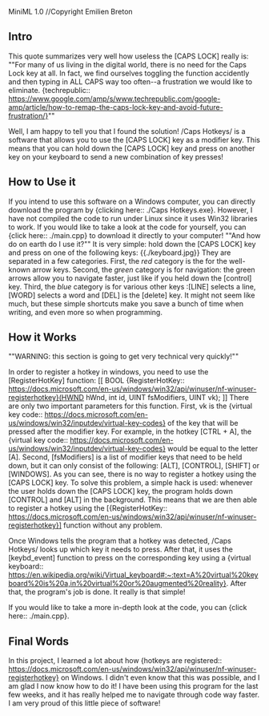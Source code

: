 MiniML 1.0
//Copyright Emilien Breton

Intro
-----

This quote summarizes very well how useless the [CAPS LOCK] really is:
""For many of us living in the digital world, there is no need for the Caps Lock key at all. In fact, we find ourselves toggling the function accidently and then typing in ALL CAPS way too often--a frustration we would like to eliminate.
{techrepublic:: https://www.google.com/amp/s/www.techrepublic.com/google-amp/article/how-to-remap-the-caps-lock-key-and-avoid-future-frustration/}""

Well, I am happy to tell you that I found the solution! /Caps Hotkeys/ is a software that allows you to use the [CAPS LOCK] key as a modifier key. This means that you can hold down the [CAPS LOCK] key and press on another key on your keyboard to send a new combination of key presses!


How to Use it
-------------

If you intend to use this software on a Windows computer, you can directly download the program by {clicking here:: ./Caps Hotkeys.exe}. However, I have not compiled the code to run under Linux since it uses Win32 libraries to work. If you would like to take a look at the code for yourself, you can {click here:: ./main.cpp} to download it directly to your computer!
	""And how do on earth do I use it?""
It is very simple: hold down the [CAPS LOCK] key and press on one of the following keys:
	{{./keyboard.jpg}}
They are separated in a few categories. First, the *red* category is the for the well-known arrow keys. Second, the *green* category is for navigation: the green arrows allow you to navigate faster, just like if you held down the [control] key. Third, the *blue* category is for various other keys :[LINE] selects a line, [WORD] selects a word and [DEL] is the [delete] key. It might not seem like much, but these simple shortcuts make you save a bunch of time when writing, and even more so when programming.


How it Works
------------

""WARNING: this section is going to get very technical very quickly!""

In order to register a hotkey in windows, you need to use the [RegisterHotKey] function:
	[[
	BOOL {RegisterHotKey:: https://docs.microsoft.com/en-us/windows/win32/api/winuser/nf-winuser-registerhotkey}(HWND hWnd, int  id, UINT fsModifiers, UINT vk);
	]]
There are only two important parameters for this function. First, vk is the {virtual key code:: https://docs.microsoft.com/en-us/windows/win32/inputdev/virtual-key-codes} of the key that will be pressed after the modifier key. For example, in the hotkey [CTRL + A], the {virtual key code:: https://docs.microsoft.com/en-us/windows/win32/inputdev/virtual-key-codes} would be equal to the letter [A]. Second, [fsModifiers] is a list of modifier keys that need to be held down, but it can only consist of the following: [ALT], [CONTROL], [SHIFT] or [WINDOWS]. As you can see, there is no way to register a hotkey using the [CAPS LOCK] key. To solve this problem, a simple hack is used: whenever the user holds down the [CAPS LOCK] key, the program holds down [CONTROL] and [ALT] in the background. This means that we are then able to register a hotkey using the [{RegisterHotKey:: https://docs.microsoft.com/en-us/windows/win32/api/winuser/nf-winuser-registerhotkey}] function without any problem.

Once Windows tells the program that a hotkey was detected, /Caps Hotkeys/ looks up which key it needs to press. After that, it uses the [keybd_event] function to press on the corresponding key using a {virtual keyboard:: https://en.wikipedia.org/wiki/Virtual_keyboard#:~:text=A%20virtual%20keyboard%20is%20a,in%20virtual%20or%20augmented%20reality}. After that, the program's job is done. It really is that simple!

If you would like to take a more in-depth look at the code, you can {click here:: ./main.cpp}.

Final Words
-----------

In this project, I learned a lot about how {hotkeys are registered:: https://docs.microsoft.com/en-us/windows/win32/api/winuser/nf-winuser-registerhotkey} on Windows. I didn't even know that this was possible, and I am glad I now know how to do it! I have been using this program for the last few weeks, and it has really helped me to navigate through code way faster. I am very proud of this little piece of software!
